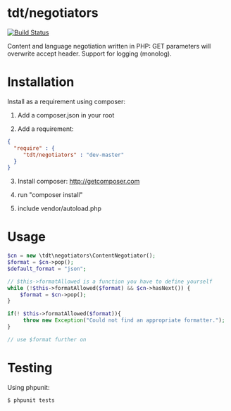 # tdt/negotiators

[![Build Status](https://travis-ci.org/tdt/negotiators.png?branch=master)](undefined)

Content and language negotiation written in PHP: GET parameters will overwrite accept header. Support for logging (monolog).

# Installation

Install as a requirement using composer:

1. Add a composer.json in your root

2. Add a requirement:

```json
{ 
  "require" : { 
     "tdt/negotiators" : "dev-master" 
  }
}
```

3. Install composer: http://getcomposer.com

4. run "composer install"

5. include vendor/autoload.php

# Usage

```php
$cn = new \tdt\negotiators\ContentNegotiator();
$format = $cn->pop();
$default_format = "json";

// $this->formatAllowed is a function you have to define yourself
while (!$this->formatAllowed($format) && $cn->hasNext()) {
    $format = $cn->pop();
}

if(! $this->formatAllowed($format)){
     throw new Exception("Could not find an appropriate formatter.");
}

// use $format further on
```


# Testing

Using phpunit:

```bash
$ phpunit tests
```